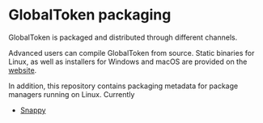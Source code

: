 GlobalToken packaging
=======

GlobalToken is packaged and distributed through different channels.

Advanced users can compile GlobalToken from source. Static binaries for Linux, as well as installers for Windows and macOS are
provided on the [website](https://globaltoken.org/).

In addition, this repository contains packaging metadata for package managers running on Linux. Currently

* [Snappy](/snap)
